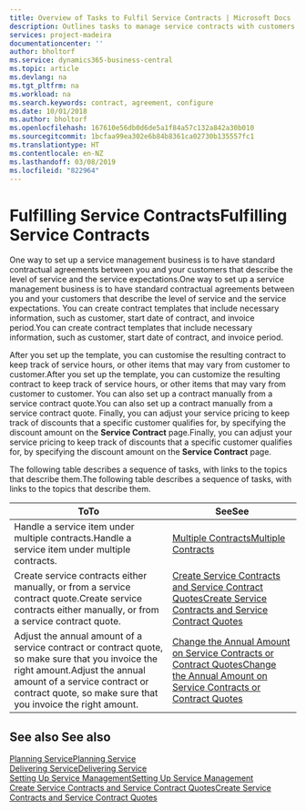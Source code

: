 ```yaml
---
title: Overview of Tasks to Fulfil Service Contracts | Microsoft Docs
description: Outlines tasks to manage service contracts with customers.
services: project-madeira
documentationcenter: ''
author: bholtorf
ms.service: dynamics365-business-central
ms.topic: article
ms.devlang: na
ms.tgt_pltfrm: na
ms.workload: na
ms.search.keywords: contract, agreement, configure
ms.date: 10/01/2018
ms.author: bholtorf
ms.openlocfilehash: 167610e56db0d6de5a1f84a57c132a842a30b010
ms.sourcegitcommit: 1bcfaa99ea302e6b84b8361ca02730b135557fc1
ms.translationtype: HT
ms.contentlocale: en-NZ
ms.lasthandoff: 03/08/2019
ms.locfileid: "822964"
---
```

# <a name="fulfilling-service-contracts"></a><span data-ttu-id="44979-103">Fulfilling Service Contracts</span><span class="sxs-lookup"><span data-stu-id="44979-103">Fulfilling Service Contracts</span></span> 
<span data-ttu-id="44979-104">One way to set up a service management business is to have standard contractual agreements between you and your customers that describe the level of service and the service expectations.</span><span class="sxs-lookup"><span data-stu-id="44979-104">One way to set up a service management business is to have standard contractual agreements between you and your customers that describe the level of service and the service expectations.</span></span> <span data-ttu-id="44979-105">You can create contract templates that include necessary information, such as customer, start date of contract, and invoice period.</span><span class="sxs-lookup"><span data-stu-id="44979-105">You can create contract templates that include necessary information, such as customer, start date of contract, and invoice period.</span></span>  
  
<span data-ttu-id="44979-106">After you set up the template, you can customise the resulting contract to keep track of service hours, or other items that may vary from customer to customer.</span><span class="sxs-lookup"><span data-stu-id="44979-106">After you set up the template, you can customize the resulting contract to keep track of service hours, or other items that may vary from customer to customer.</span></span> <span data-ttu-id="44979-107">You can also set up a contract manually from a service contract quote.</span><span class="sxs-lookup"><span data-stu-id="44979-107">You can also set up a contract manually from a service contract quote.</span></span> <span data-ttu-id="44979-108">Finally, you can adjust your service pricing to keep track of discounts that a specific customer qualifies for, by specifying the discount amount on the **Service Contract** page.</span><span class="sxs-lookup"><span data-stu-id="44979-108">Finally, you can adjust your service pricing to keep track of discounts that a specific customer qualifies for, by specifying the discount amount on the **Service Contract** page.</span></span>  

<span data-ttu-id="44979-109">The following table describes a sequence of tasks, with links to the topics that describe them.</span><span class="sxs-lookup"><span data-stu-id="44979-109">The following table describes a sequence of tasks, with links to the topics that describe them.</span></span>   
  
|<span data-ttu-id="44979-110">**To**</span><span class="sxs-lookup"><span data-stu-id="44979-110">**To**</span></span>|<span data-ttu-id="44979-111">**See**</span><span class="sxs-lookup"><span data-stu-id="44979-111">**See**</span></span>|  
|------------|-------------|  
|<span data-ttu-id="44979-112">Handle a service item under multiple contracts.</span><span class="sxs-lookup"><span data-stu-id="44979-112">Handle a service item under multiple contracts.</span></span> | [<span data-ttu-id="44979-113">Multiple Contracts</span><span class="sxs-lookup"><span data-stu-id="44979-113">Multiple Contracts</span></span>](service-multiple-contracts.md)|  
|<span data-ttu-id="44979-114">Create service contracts either manually, or from a service contract quote.</span><span class="sxs-lookup"><span data-stu-id="44979-114">Create service contracts either manually, or from a service contract quote.</span></span>| [<span data-ttu-id="44979-115">Create Service Contracts and Service Contract Quotes</span><span class="sxs-lookup"><span data-stu-id="44979-115">Create Service Contracts and Service Contract Quotes</span></span>](service-how-to-create-service-contracts-and-service-contract-quotes.md)|
|<span data-ttu-id="44979-116">Adjust the annual amount of a service contract or contract quote, so make sure that you invoice the right amount.</span><span class="sxs-lookup"><span data-stu-id="44979-116">Adjust the annual amount of a service contract or contract quote, so make sure that you invoice the right amount.</span></span>|[<span data-ttu-id="44979-117">Change the Annual Amount on Service Contracts or Contract Quotes</span><span class="sxs-lookup"><span data-stu-id="44979-117">Change the Annual Amount on Service Contracts or Contract Quotes</span></span>](service-how-to-change-the-annual-amount-on-service-contracts-or-contract-quotes.md)|

## <a name="see-also"></a><span data-ttu-id="44979-118">See also </span><span class="sxs-lookup"><span data-stu-id="44979-118">See also</span></span>
[<span data-ttu-id="44979-119">Planning Service</span><span class="sxs-lookup"><span data-stu-id="44979-119">Planning Service</span></span>](service-plan-service.md)  
[<span data-ttu-id="44979-120">Delivering Service</span><span class="sxs-lookup"><span data-stu-id="44979-120">Delivering Service</span></span>](service-deliver-service.md)  
[<span data-ttu-id="44979-121">Setting Up Service Management</span><span class="sxs-lookup"><span data-stu-id="44979-121">Setting Up Service Management</span></span>](service-setup-service.md)  
[<span data-ttu-id="44979-122">Create Service Contracts and Service Contract Quotes</span><span class="sxs-lookup"><span data-stu-id="44979-122">Create Service Contracts and Service Contract Quotes</span></span>](service-how-to-create-service-contracts-and-service-contract-quotes.md)  
